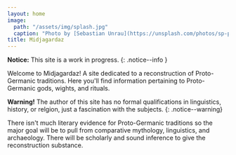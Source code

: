 ```yaml
---
layout: home
image:
  path: "/assets/img/splash.jpg"
  caption: "Photo by [Sebastian Unrau](https://unsplash.com/photos/sp-p7uuT0tw?utm_source=unsplash&utm_medium=referral&utm_content=creditCopyText) on [Unsplash](https://unsplash.com)"
title: Midjagardaz
---
```


**Notice:** This site is a work in progress.
{: .notice--info }

Welcome to Midjagardaz! A site dedicated to a reconstruction of Proto-Germanic
traditions. Here you'll find information pertaining to Proto-Germanic gods,
wights, and rituals.

**Warning!** The author of this site has no formal qualifications in
linguistics, history, or relgion, just a fascination with the subjects.
{: .notice--warning}

There isn't much literary evidence for Proto-Germanic traditions so the major
goal will be to pull from comparative mythology, linguistics, and archaeology.
There will be scholarly and sound inference to give the reconstruction
substance.
